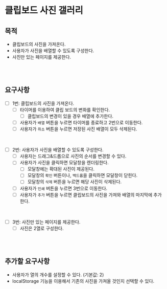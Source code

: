 # 클립보드 사진 갤러리

## 목적

- 클립보드의 사진을 가져온다.
- 사용자가 사진을 배열할 수 있도록 구성한다.
- 사진만 있는 페이지를 제공한다.

<br/>
<br/>

## 요구사항

- [ ] 1번: 클립보드의 사진을 가져온다.
  - [ ] 타이머를 이용하여 클립 보드의 변화를 확인한다.
    - [ ] 클립보드의 변경이 있을 경우 배열에 추가한다.
  - [ ] 사용자가 `배열` 버튼을 누르면 타이머를 종료하고 2번으로 이동한다.
  - [ ] 사용자가 `취소` 버튼을 누르면 저장된 사진 배열이 모두 삭제된다.

<br/>

- [ ] 2번: 사용자가 사진을 배열할 수 있도록 구성한다.
  - [ ] 사용자는 드래그&드롭으로 사진의 순서를 변경할 수 있다.
  - [ ] 사용자가 사진을 클릭하면 모달창을 렌더링한다.
    - [ ] 모달창에는 확대된 사진이 제공된다.
    - [ ] 모달창의 `확인` 버튼이나, `백드롭`을 클릭하면 모달창이 닫힌다.
    - [ ] 모달창의 `삭제` 버튼을 누르면 해당 사진이 삭제된다.
  - [ ] 사용자가 `인쇄` 버튼을 누르면 3번으로 이동한다.
  - [ ] 사용자가 `추가` 버튼을 누르면 클립보드의 사진을 가져와 배열의 마지막에 추가한다.

<br/>

- [ ] 3번: 사진만 있는 페이지를 제공한다.
  - [ ] 사진은 2열로 구성한다.

<br/>
<br/>

## 추가할 요구사항

- 사용자가 열의 개수를 설정할 수 있다. (기본값: 2)
- localStorage 기능을 이용해서 기존의 사진을 가져올 것인지 선택할 수 있다.
